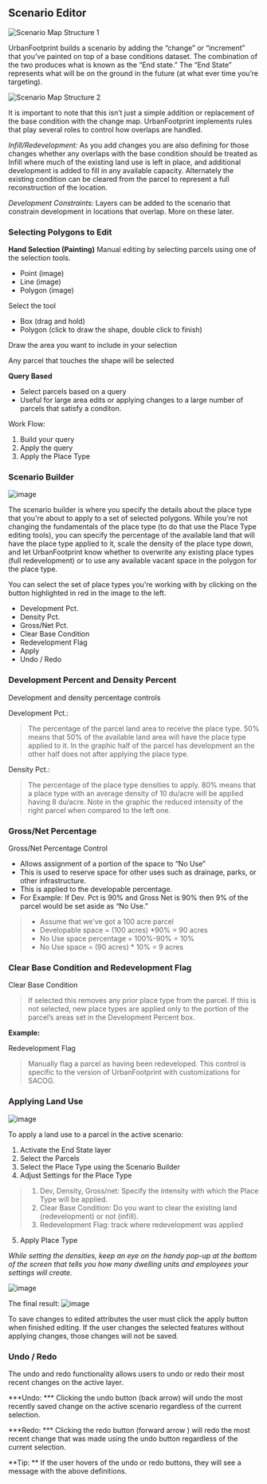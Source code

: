 ## Scenario Editor


![Scenario Map Structure 1](images/map_structure_1.svg)

UrbanFootprint builds a scenario by adding the “change” or “increment”
that you’ve painted on top of a base conditions dataset. The combination
of the two produces what is known as the “End state.” The “End State”
represents what will be on the ground in the future (at what ever time
you’re targeting).

![Scenario Map Structure 2](images/map_structure_2.svg)

It is important to note that this isn’t just a simple addition or
replacement of the base condition with the change map. UrbanFootprint
implements rules that play several roles to control how overlaps are
handled.

*Infill/Redevelopment:* As you add changes you are also defining for
those changes whether any overlaps with the base condition should be
treated as Infill where much of the existing land use is left in place,
and additional development is added to fill in any available capacity.
Alternately the existing condition can be cleared from the parcel to
represent a full reconstruction of the location.

*Development Constraints:* Layers can be added to the scenario that
constrain development in locations that overlap. More on these later.

### Selecting Polygons to Edit

**Hand Selection (Painting)** Manual editing by selecting parcels using
one of the selection tools.

-   Point (image)
-   Line (image)
-   Polygon (image)

Select the tool

-   Box (drag and hold)
-   Polygon (click to draw the shape, double click to finish)

Draw the area you want to include in your selection

Any parcel that touches the shape will be selected

**Query Based**

-   Select parcels based on a query
-   Useful for large area edits or applying changes to a large number of
    parcels that satisfy a conditon.

Work Flow:

1.  Build your query
2.  Apply the query
3.  Apply the Place Type


### Scenario Builder

![image](images/scenario_builder_placetype_list.png)

The scenario builder is where you specify the details about the place
type that you're about to apply to a set of selected polygons. While
you're not changing the fundamentals of the place type (to do that use
the Place Type editing tools), you can specify the percentage of the
available land that will have the place type applied to it, scale the
density of the place type down, and let UrbanFootprint know whether to
overwrite any existing place types (full redevelopment) or to use any
available vacant space in the polygon for the place type.

You can select the set of place types you're working with by clicking on
the button highlighted in red in the image to the left.

-   Development Pct.
-   Density Pct.
-   Gross/Net Pct.
-   Clear Base Condition
-   Redevelopment Flag
-   Apply
-   Undo / Redo

### Development Percent and Density Percent

Development and density percentage controls

Development Pct.:

> The percentage of the parcel land area to receive the place type. 50%
> means that 50% of the available land area will have the place type
> applied to it. In the graphic half of the parcel has development an
> the other half does not after applying the place type.

Density Pct.:

> The percentage of the place type densities to apply. 80% means that a
> place type with an average density of 10 du/acre will be applied
> having 8 du/acre. Note in the graphic the reduced intensity of the
> right parcel when compared to the left one.

### Gross/Net Percentage

Gross/Net Percentage Control

-   Allows assignment of a portion of the space to “No Use”
-   This is used to reserve space for other uses such as drainage,
    parks, or other infrastructure.
-   This is applied to the developable percentage.
-   For Example: If Dev. Pct is 90% and Gross Net is 90% then 9% of the
    parcel would be set aside as “No Use.”

> -   Assume that we've got a 100 acre parcel
> -   Developable space = (100 acres) \*90% = 90 acres
> -   No Use space percentage = 100%-90% = 10%
> -   No Use space = (90 acres) \* 10% = 9 acres

### Clear Base Condition and Redevelopment Flag

Clear Base Condition

> If selected this removes any prior place type from the parcel. If this
> is not selected, new place types are applied only to the portion of
> the parcel’s areas set in the Development Percent box.

**Example:**

Redevelopment Flag

> Manually flag a parcel as having been redeveloped. This control is
> specific to the version of UrbanFootprint with customizations for
> SACOG.

### Applying Land Use

![image](images/scenario_builder_before.png)

To apply a land use to a parcel in the active scenario:

1.  Activate the End State layer
2.  Select the Parcels
3.  Select the Place Type using the Scenario Builder
4.  Adjust Settings for the Place Type
> 1.  Dev, Density, Gross/net: Specify the intensity with which the
>     Place Type will be applied.
> 2.  Clear Base Condition: Do you want to clear the existing
>     land (redevelopment) or not (infill).
> 3.  Redevelopment Flag: track where redevelopment was applied
5.  Apply Place Type

*While setting the densities, keep an eye on the handy pop-up at the
bottom of the screen that tells you how many dwelling units and
employees your settings will create.*

![image](images/scenario_builder_bottom_ribbon.png)

The final result:
![image](images/scenario_builder_after.png)


To save changes to edited attributes the user must click the apply button when finished editing. If the user
changes the selected features without applying changes, those changes will not be saved.

### Undo / Redo
The undo and redo functionality allows users to undo or redo their most recent changes on the active layer.

***Undo: *** Clicking the undo button (back arrow) will undo the most recently saved change on the active scenario regardless of
the current selection.

***Redo: *** Clicking the redo button (forward arrow ) will redo the most recent change that was made using the undo button
regardless of the current selection.

**Tip: ** If the user hovers of the undo or redo buttons, they will see a message with the above definitions.